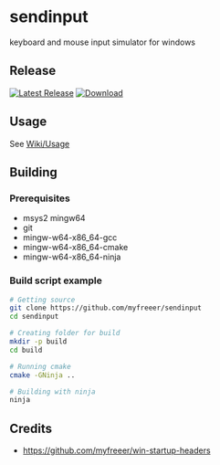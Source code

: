 # sendinput
keyboard and mouse input simulator for windows 

## Release
[![Latest Release](https://img.shields.io/github/release/myfreeer/sendinput.svg)](https://github.com/myfreeer/sendinput/releases/latest)
[![Download](https://img.shields.io/github/downloads/myfreeer/sendinput/total.svg)](https://github.com/myfreeer/sendinput/releases)

## Usage
See [Wiki/Usage](https://github.com/myfreeer/sendinput/wiki/Usage)

## Building
### Prerequisites
* msys2 mingw64
* git
* mingw-w64-x86_64-gcc
* mingw-w64-x86_64-cmake
* mingw-w64-x86_64-ninja

### Build script example
```bash
# Getting source
git clone https://github.com/myfreeer/sendinput
cd sendinput

# Creating folder for build
mkdir -p build
cd build

# Running cmake
cmake -GNinja ..

# Building with ninja
ninja
```

## Credits
* <https://github.com/myfreeer/win-startup-headers>